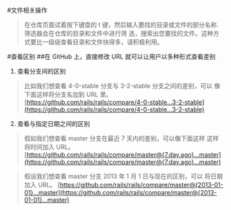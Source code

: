 #文件相关操作

> 在仓库页面试着按下键盘的 t 键，然后输入要找的目录或文件的部分名称.筛选器会在仓库的目录和文件中进行筛 选，搜索出您要找的文件。这种方式要比一级级查看目录和文件快得多，请积极利用。

#查看区别
##在 GitHub 上，直接修改 URL 就可以让用户以多种形式查看差别
1. 查看分支间的区别
> 比如我们想查看 4-0-stable 分支与 3-2-stable 分支之间的差别，可以 像下面这样将分支名加到 URL 里。
> [https://github.com/rails/rails/compare/4-0-stable...3-2-stable](https://github.com/rails/rails/compare/4-0-stable...3-2-stable)

2. 查看与指定日期之间的区别
> 假如我们想查看 master 分支在最近 7 天内的差别，可以像下面这样 这样将时间加入 URL。
> [https://github.com/rails/rails/compare/master@{7.day.ago}...master](https://github.com/rails/rails/compare/master@{7.day.ago}...master)

> 假设我们想查看 master 分支 2013 年 1 月 1 日与现在的区别，可以 将日期加入 URL。
> [https://github.com/rails/rails/compare/master@{2013-01-01}...master](https://github.com/rails/rails/compare/master@{2013-01-01}...master)
